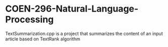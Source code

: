 # COEN-296-Natural-Language-Processing

TextSummarization.cpp is a project that summarizes the content of an input article based on TextRank algorithm

